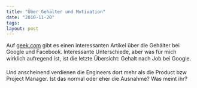 ```yaml
---
title: "Über Gehälter und Motivation"
date: "2010-11-20"
tags: 
layout: post
---
```


Auf [geek.com][0] gibt es einen interessanten Artikel über die Gehälter bei Google und Facebook. Interessante Unterschiede, aber was für mich wirklich aufregend ist, ist die letzte Übersicht: Gehalt nach Job bei Google.</p> <p>Und anscheinend verdienen die Engineers dort mehr als die Product bzw Project Manager. Ist das normal oder eher die Ausnahme? Was meint ihr?

[0]: http://www.geek.com/articles/news/facebook-beats-google-on-salary-and-employee-satisfaction-20101119/
